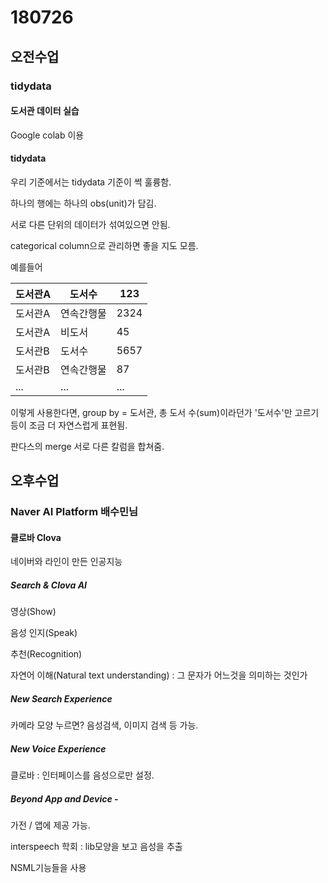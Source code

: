 # 180726

## 오전수업

### tidydata

#### 도서관 데이터 실습

Google colab 이용

#### tidydata

우리 기준에서는 tidydata 기준이 썩 훌륭함.

하나의 행에는 하나의 obs(unit)가 담김.

서로 다른 단위의 데이터가 섞여있으면 안됨.

categorical column으로 관리하면 좋을 지도 모름.

예를들어

| **도서관A** | 도서수     | 123  |
| ----------- | ---------- | ---- |
| 도서관A     | 연속간행물 | 2324 |
| 도서관A     | 비도서     | 45   |
| 도서관B     | 도서수     | 5657 |
| 도서관B     | 연속간행물 | 87   |
| ...         | ...        | ...  |

이렇게 사용한다면, group by = 도서관, 총 도서 수(sum)이라던가 '도서수'만 고르기 등이 조금 더 자연스럽게 표현됨.

판다스의 merge 서로 다른 칼럼을 합쳐줌.



## 오후수업

### Naver AI Platform 배수민님

#### 클로바 Clova

네이버와 라인이 만든 인공지능

##### Search & Clova AI

영상(Show)

음성 인지(Speak)

추천(Recognition)

자연어 이해(Natural text understanding) : 그 문자가 어느것을 의미하는 것인가

##### New Search Experience

카메라 모양 누르면? 음성검색, 이미지 검색 등 가능.

##### New Voice Experience

클로바 : 인터페이스를 음성으로만 설정.

##### Beyond App and Device -

가전 / 앱에 제공 가능.



interspeech 학회 : lib모양을 보고 음성을 추출

NSML기능들을 사용

